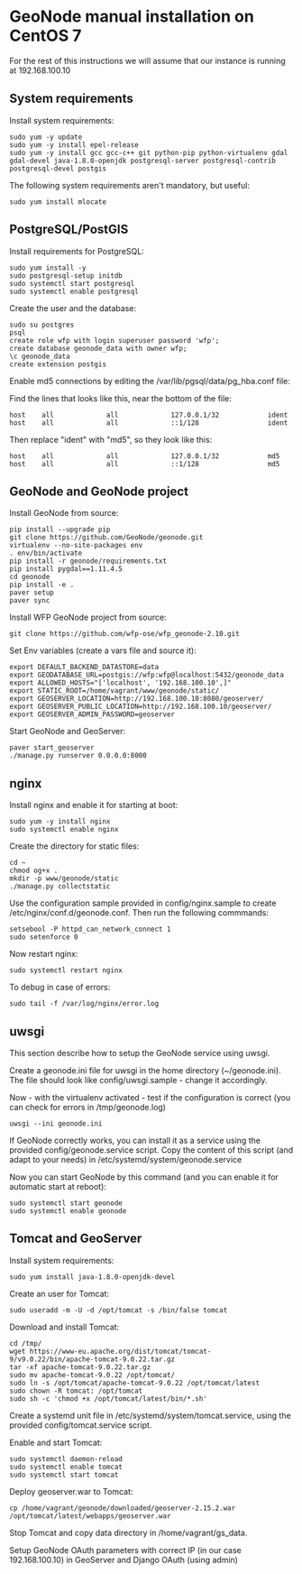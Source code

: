 # GeoNode manual installation on CentOS 7

For the rest of this instructions we will assume that our instance is running at 192.168.100.10

## System requirements

Install system requirements:

```
sudo yum -y update
sudo yum -y install epel-release
sudo yum -y install gcc gcc-c++ git python-pip python-virtualenv gdal gdal-devel java-1.8.0-openjdk postgresql-server postgresql-contrib postgresql-devel postgis
```

The following system requirements aren't mandatory, but useful:

```
sudo yum install mlocate
```

## PostgreSQL/PostGIS

Install requirements for PostgreSQL:

```
sudo yum install -y
sudo postgresql-setup initdb
sudo systemctl start postgresql
sudo systemctl enable postgresql
```

Create the user and the database:

```
sudo su postgres
psql
create role wfp with login superuser password 'wfp';
create database geonode_data with owner wfp;
\c geonode_data
create extension postgis
```

Enable md5 connections by editing the /var/lib/pgsql/data/pg_hba.conf file:

Find the lines that looks like this, near the bottom of the file:

```
host    all             all             127.0.0.1/32            ident
host    all             all             ::1/128                 ident
```

Then replace "ident" with "md5", so they look like this:

```
host    all             all             127.0.0.1/32            md5
host    all             all             ::1/128                 md5
```

## GeoNode and GeoNode project

Install GeoNode from source:

```
pip install --upgrade pip
git clone https://github.com/GeoNode/geonode.git
virtualenv --no-site-packages env
. env/bin/activate
pip install -r geonode/requirements.txt
pip install pygdal==1.11.4.5
cd geonode
pip install -e .
paver setup
paver sync
```

Install WFP GeoNode project from source:

```
git clone https://github.com/wfp-ose/wfp_geonode-2.10.git
```


Set Env variables (create a vars file and source it):

```
export DEFAULT_BACKEND_DATASTORE=data
export GEODATABASE_URL=postgis://wfp:wfp@localhost:5432/geonode_data
export ALLOWED_HOSTS="['localhost', '192.168.100.10',]"
export STATIC_ROOT=/home/vagrant/www/geonode/static/
export GEOSERVER_LOCATION=http://192.168.100.10:8080/geoserver/
export GEOSERVER_PUBLIC_LOCATION=http://192.168.100.10/geoserver/
export GEOSERVER_ADMIN_PASSWORD=geoserver
```

Start GeoNode and GeoServer:

```
paver start_geoserver
./manage.py runserver 0.0.0.0:8000
```

## nginx

Install nginx and enable it for starting at boot:

```
sudo yum -y install nginx
sudo systemctl enable nginx
```

Create the directory for static files:

```
cd ~
chmod og+x .
mkdir -p www/geonode/static
./manage.py collectstatic
```

Use the configuration sample provided in config/nginx.sample to create /etc/nginx/conf.d/geonode.conf.
Then run the following commmands:

```
setsebool -P httpd_can_network_connect 1
sudo setenforce 0
```

Now restart nginx:

```
sudo systemctl restart nginx
```

To debug in case of errors:

```
sudo tail -f /var/log/nginx/error.log
```

## uwsgi

This section describe how to setup the GeoNode service using uwsgi.

Create a geonode.ini file for uwsgi in the home directory (~/geonode.ini).
The file should look like config/uwsgi.sample - change it accordingly.

Now - with the virtualenv activated - test if the configuration is correct (you can check for errors in /tmp/geonode.log)

```
uwsgi --ini geonode.ini
```

If GeoNode correctly works, you can install it as a service using the provided config/geonode.service script. Copy the content of this script (and adapt to your needs) in /etc/systemd/system/geonode.service


Now you can start GeoNode by this command (and you can enable it for automatic start at reboot):

```
sudo systemctl start geonode
sudo systemctl enable geonode
```

## Tomcat and GeoServer

Install system requirements:

```
sudo yum install java-1.8.0-openjdk-devel
```

Create an user for Tomcat:

```
sudo useradd -m -U -d /opt/tomcat -s /bin/false tomcat
```

Download and install Tomcat:

```
cd /tmp/
wget https://www-eu.apache.org/dist/tomcat/tomcat-9/v9.0.22/bin/apache-tomcat-9.0.22.tar.gz
tar -xf apache-tomcat-9.0.22.tar.gz
sudo mv apache-tomcat-9.0.22 /opt/tomcat/
sudo ln -s /opt/tomcat/apache-tomcat-9.0.22 /opt/tomcat/latest
sudo chown -R tomcat: /opt/tomcat
sudo sh -c 'chmod +x /opt/tomcat/latest/bin/*.sh'
```

Create a systemd unit file in /etc/systemd/system/tomcat.service, using the provided config/tomcat.service script.

Enable and start Tomcat:

```
sudo systemctl daemon-reload
sudo systemctl enable tomcat
sudo systemctl start tomcat
```

Deploy geoserver.war to Tomcat:

```
cp /home/vagrant/geonode/downloaded/geoserver-2.15.2.war /opt/tomcat/latest/webapps/geoserver.war
```

Stop Tomcat and copy data directory in /home/vagrant/gs_data.

Setup GeoNode OAuth parameters with correct IP (in our case 192.168.100.10) in GeoServer and Django OAuth (using admin)
